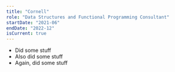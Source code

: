 ```yaml
---
title: "Cornell"
role: "Data Structures and Functional Programming Consultant"
startDate: "2021-06"
endDate: "2022-12"
isCurrent: true
---
```


- Did some stuff
- Also did some stuff
- Again, did some stuff

